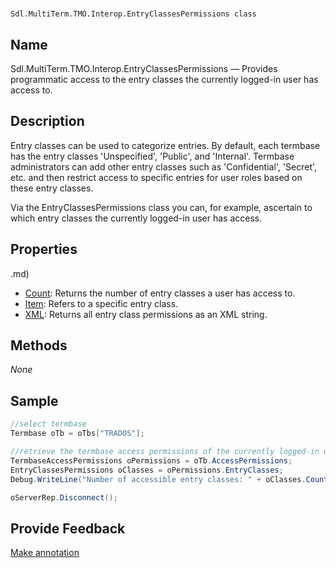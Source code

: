 

# 
    Sdl.MultiTerm.TMO.Interop.EntryClassesPermissions class




## Name

Sdl.MultiTerm.TMO.Interop.EntryClassesPermissions —          Provides programmatic access to the entry classes the currently logged-in user has access to.



## Description



Entry classes can be used to categorize entries. By default, each termbase has the entry classes 'Unspecified', 'Public', and 'Internal'. Termbase administrators can add other entry classes such as 'Confidential', 'Secret', etc. and then restrict access to specific entries for user roles based on these entry classes.

Via the EntryClassesPermissions class you can, for example, ascertain to which entry classes the currently logged-in user has access.



## Properties
.md)
* [Count](Sdl.MultiTerm.TMO.Interop.EntryClassesPermissions.Count.md): Returns the number of entry classes a user has access to.
* [Item](Sdl.MultiTerm.TMO.Interop.EntryClassesPermissions.Item.md): Refers to a specific entry class.
* [XML](Sdl.MultiTerm.TMO.Interop.EntryClassesPermissions.XML.md): Returns all entry class permissions as an XML string.




## Methods
*None*


## Sample


```cs
//select termbase
Termbase oTb = oTbs["TRADOS"];

//retrieve the termbase access permissions of the currently logged-in user
TermbaseAccessPermissions oPermissions = oTb.AccessPermissions;
EntryClassesPermissions oClasses = oPermissions.EntryClasses;
Debug.WriteLine("Number of accessible entry classes: " + oClasses.Count.ToString());

oServerRep.Disconnect();
```



## Provide Feedback

[Make annotation](mailto:sdk-feedback@sdl.com&amp;subject=Reference%20for%20Sdl.MultiTerm.TMO.Interop.EntryClassesPermissions)


